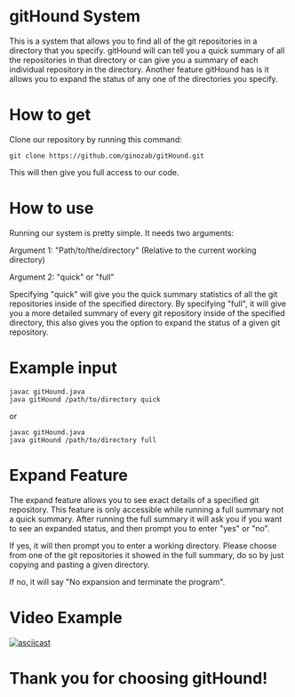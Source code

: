 # gitHound System

This is a system that allows you to find all of the git repositories in 
a directory that you specify. gitHound will can tell you a quick summary of all the 
repositories in that directory or can give you a summary of each individual 
repository in the directory. Another feature gitHound has is it allows you to
expand the status of any one of the directories you specify.

# How to get

Clone our repository by running this command: 

```shell
git clone https://github.com/ginozab/gitHound.git
```

This will then give you full access to our code. 

# How to use

Running our system is pretty simple. It needs two arguments: 

Argument 1: "Path/to/the/directory" (Relative to the current working directory)

Argument 2: "quick" or "full"

Specifying "quick" will give you the quick summary statistics of all the git repositories
inside of the specified directory. By specifying "full", it will give you a more detailed 
summary of every git repository inside of the specified directory, this also gives you the 
option to expand the status of a given git repository.

# Example input

```shell
javac gitHound.java
java gitHound /path/to/directory quick
```

or 

```shell
javac gitHound.java
java gitHound /path/to/directory full
```

# Expand Feature

The expand feature allows you to see exact details of a specified git repository. This 
feature is only accessible while running a full summary not a quick summary. After running the 
full summary it will ask you if you want to see an expanded status, and then prompt you to enter
"yes" or "no".

If yes, it will then prompt you to enter a working directory. Please choose from one of the 
git repositories it showed in the full summary, do so by just copying and pasting a given directory. 

If no, it will say "No expansion and terminate the program".

# Video Example

[![asciicast](https://asciinema.org/a/5fkzyntexny362xqofp6moyhh.png)](https://asciinema.org/a/5fkzyntexny362xqofp6moyhh)

# Thank you for choosing gitHound!




